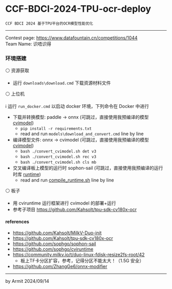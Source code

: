 # CCF-BDCI-2024-TPU-ocr-deploy

    CCF BDCI 2024 基于TPU平台的OCR模型性能优化

----

Contest page: https://www.datafountain.cn/competitions/1044  
Team Name: 识唔识得  


### 环境搭建

⚪ 资源获取

- 运行 `downloads\download.cmd` 下载资源材料文件

⚪ 上位机

ℹ 运行 `run_docker.cmd` 以启动 docker 环境，下列命令在 Docker 中进行

- 下载并转换模型: paddle -> onnx (可跳过，直接使用我预编译的模型 [cvimodel](./cvimodel/))
  - `pip install -r requirements.txt`
  - read and run `models\download_and_convert.cmd` line by line
- 编译模型文件: onnx -> cvimodel (可跳过，直接使用我预编译的模型 [cvimodel](./cvimodel/))
  - `bash ./convert_cvimodel.sh det v3`
  - `bash ./convert_cvimodel.sh rec v3`
  - `bash ./convert_cvimodel.sh cls mb`
- 交叉编译板上模型的运行时 sophon-sail (可跳过，直接使用我预编译的运行时库 [runtime](./runtime/))
  - read and run [compile_runtime.sh](./compile_runtime.sh) line by line

⚪ 板子

- 用 cviruntime 运行框架进行 cvimodel 的部署+运行
- 参考子项目 https://github.com/Kahsolt/tpu-sdk-cv180x-ocr


#### references

- https://github.com/Kahsolt/MilkV-Duo-init
- https://github.com/Kahsolt/tpu-sdk-cv180x-ocr
- https://github.com/sophgo/sophon-sail
- https://github.com/sophgo/cviruntime
- https://community.milkv.io/t/duo-linux-fdisk-resize2fs-root/42
  - 板上TF卡分区扩容，参考，记得分区不能太大！（1.5G 安全）
- https://github.com/ZhangGe6/onnx-modifier

----
by Armit
2024/09/14 
